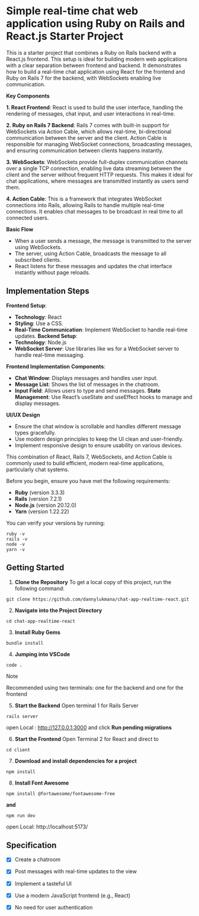 # Simple real-time chat web application using Ruby on Rails and React.js Starter Project

This is a starter project that combines a Ruby on Rails backend with a React.js frontend. This setup is ideal for building modern web applications with a clear separation between frontend and backend. It demonstrates how to build a real-time chat application using React for the frontend and Ruby on Rails 7 for the backend, with WebSockets enabling live communication.

**Key Components**

  **1. React Frontend**: React is used to build the user interface, handling the rendering of messages, chat input, and user interactions in real-time.

  **2. Ruby on Rails 7 Backend**: Rails 7 comes with built-in support for WebSockets via Action Cable, which allows real-time, bi-directional communication between the server and the client. Action Cable is   responsible for managing WebSocket connections, broadcasting messages, and ensuring communication between clients happens instantly.

  **3. WebSockets**: WebSockets provide full-duplex communication channels over a single TCP connection, enabling live data streaming between the client and the server without frequent HTTP requests. This makes it ideal for chat applications, where messages are transmitted instantly as users send them.

  **4. Action Cable**: This is a framework that integrates WebSocket connections into Rails, allowing Rails to handle multiple real-time connections. It enables chat messages to be broadcast in real time to all connected users.

**Basic Flow**
- When a user sends a message, the message is transmitted to the server using WebSockets.
- The server, using Action Cable, broadcasts the message to all subscribed clients.
- React listens for these messages and updates the chat interface instantly without page reloads.

## Implementation Steps
**Frontend Setup**:
  - **Technology**: React
  - **Styling**: Use a CSS.
  - **Real-Time Communication**: Implement WebSocket to handle real-time updates.
**Backend Setup**:
  - **Technology**: Node.js 
  - **WebSocket Server**: Use libraries like ws for a WebSocket server to handle real-time messaging.

**Frontend Implementation**
**Components**:
  - **Chat Window**: Displays messages and handles user input.
  - **Message List**: Shows the list of messages in the chatroom.
  - **Input Field**: Allows users to type and send messages.
**State Management**: Use React’s useState and useEffect hooks to manage and display messages.

**UI/UX Design**
- Ensure the chat window is scrollable and handles different message types gracefully.
- Use modern design principles to keep the UI clean and user-friendly.
- Implement responsive design to ensure usability on various devices.

This combination of React, Rails 7, WebSockets, and Action Cable is commonly used to build efficient, modern real-time applications, particularly chat systems.

Before you begin, ensure you have met the following requirements:

- **Ruby** (version 3.3.3)
- **Rails** (version 7.2.1)
- **Node.js** (version 20.12.0)
- **Yarn** (version 1.22.22)

You can verify your versions by running:

```
ruby -v
rails -v
node -v
yarn -v
```

## Getting Started

1. **Clone the Repository**
  To get a local copy of this project, run the following command:
  ```
  git clone https://github.com/dannylukmana/chat-app-realtime-react.git
  ```

2. **Navigate into the Project Directory**
  ```
  cd chat-app-realtime-react
  ```

3. **Install Ruby Gems**
  ```
  bundle install
  ```

4. **Jumping into VSCode**
  ```
  code .
  ```

> [!NOTE]
> Recommended using two terminals: one for the backend and one for the frontend

5. **Start the Backend**
  Open terminal 1 for Rails Server
  ```
  rails server
  ```
  open Local : http://127.0.0.1:3000 and click **Run pending migrations**
  
6. **Start the Frontend**
  Open Terminal 2 for React and direct to
  ```
  cd client
  ```

7. **Download and install dependencies for a project**
  ```
  npm install 
  ```

8. **Install Font Awesome**
  ```
  npm install @fortawesome/fontawesome-free
  ```
  **and**
  ```
  npm run dev
  ```
  open Local: http://localhost:5173/

## Specification 
- [x] Create a chatroom
- [x] Post messages with real-time updates to the view
- [x] Implement a tasteful UI
- [x] Use a modern JavaScript frontend (e.g., React)
- [x] No need for user authentication



